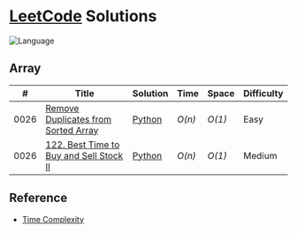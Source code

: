 # [LeetCode](https://leetcode.com/problemset/all/) Solutions


![Language](https://img.shields.io/badge/language-Python-orange.svg)&nbsp;


## Array
|  #  | Title           |  Solution       |  Time           | Space           | Difficulty    
|-----|---------------- | --------------- | --------------- | --------------- | -------------
0026 | [Remove Duplicates from Sorted Array](https://leetcode.com/problems/remove-duplicates-from-sorted-array/)| [Python](./Python/remove-duplicates-from-sorted-array.py) | _O(n)_       | _O(1)_         | Easy          
0026 | [122. Best Time to Buy and Sell Stock II](https://leetcode.com/problems/best-time-to-buy-and-sell-stock-ii/) | [Python](./Python/best-time-to-buy-and-sell-stock-ii) | _O(n)_       | _O(1)_         | Medium

## Reference
 * [Time Complexity](https://wiki.python.org/moin/TimeComplexity)
